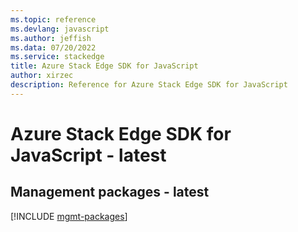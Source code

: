 ```yaml
---
ms.topic: reference
ms.devlang: javascript
ms.author: jeffish
ms.data: 07/20/2022
ms.service: stackedge
title: Azure Stack Edge SDK for JavaScript
author: xirzec
description: Reference for Azure Stack Edge SDK for JavaScript
---
```

# Azure Stack Edge SDK for JavaScript - latest

## Management packages - latest
[!INCLUDE [mgmt-packages](stack-edge-mgmt-index.md)]
